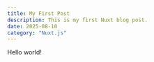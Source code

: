 ```yaml
---
title: My First Post
description: This is my first Nuxt blog post.
date: 2025-08-10
category: "Nuxt.js"
---
```


Hello world!
